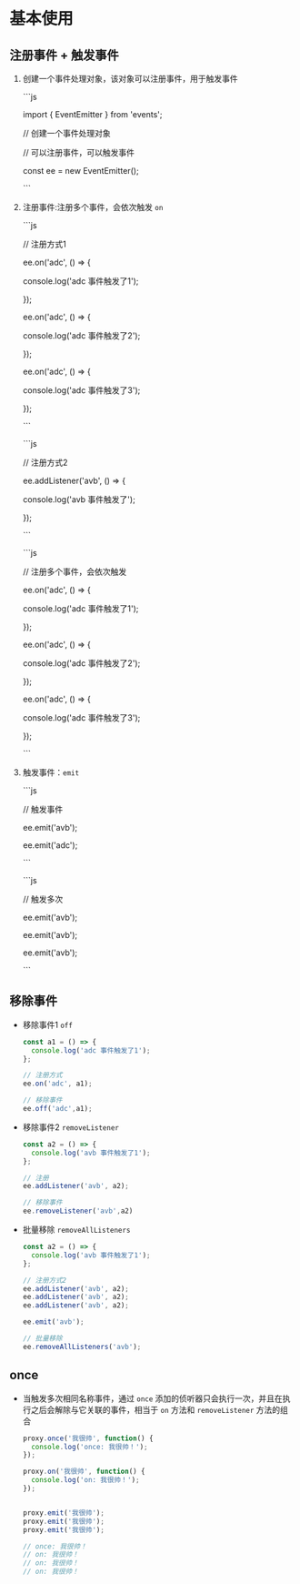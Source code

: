 # 基本使用

## 注册事件  + 触发事件

1. 创建一个事件处理对象，该对象可以注册事件，用于触发事件

    \`\`\`js

    import { EventEmitter } from 'events';

    // 创建一个事件处理对象

    // 可以注册事件，可以触发事件

    const ee = new EventEmitter();

    \`\`\`

2. 注册事件:注册多个事件，会依次触发 `on`

    \`\`\`js

    // 注册方式1

    ee.on('adc', () => {

    console.log('adc 事件触发了1');

    });

    ee.on('adc', () => {

    console.log('adc 事件触发了2');

    });

    ee.on('adc', () => {

    console.log('adc 事件触发了3');

    });

    \`\`\`

    \`\`\`js

    // 注册方式2

    ee.addListener('avb', () => {

    console.log('avb 事件触发了');

    });

    \`\`\`

    \`\`\`js

    // 注册多个事件，会依次触发

    ee.on('adc', () => {

    console.log('adc 事件触发了1');

    });

    ee.on('adc', () => {

    console.log('adc 事件触发了2');

    });

    ee.on('adc', () => {

    console.log('adc 事件触发了3');

    });

    \`\`\`

3. 触发事件：`emit`

    \`\`\`js

    // 触发事件

    ee.emit('avb');

    ee.emit('adc');

    \`\`\`

    \`\`\`js

    // 触发多次

    ee.emit('avb');

    ee.emit('avb');

    ee.emit('avb');

    \`\`\`

## 移除事件

+ 移除事件1 `off`

    ```javascript
    const a1 = () => {
      console.log('adc 事件触发了1');
    };

    // 注册方式
    ee.on('adc', a1);

    // 移除事件
    ee.off('adc',a1);
    ```

+ 移除事件2 `removeListener`

    ```javascript
    const a2 = () => {
      console.log('avb 事件触发了1');
    };

    // 注册
    ee.addListener('avb', a2);

    // 移除事件
    ee.removeListener('avb',a2)
    ```

+ 批量移除 `removeAllListeners`

    ```javascript
    const a2 = () => {
      console.log('avb 事件触发了1');
    };

    // 注册方式2
    ee.addListener('avb', a2);
    ee.addListener('avb', a2);
    ee.addListener('avb', a2);

    ee.emit('avb');

    // 批量移除
    ee.removeAllListeners('avb');
    ```

## once

+ 当触发多次相同名称事件，通过 `once` 添加的侦听器只会执行一次，并且在执行之后会解除与它关联的事件，相当于 `on` 方法和 `removeListener` 方法的组合

    ```javascript
    proxy.once('我很帅', function() {
      console.log('once: 我很帅！');
    });

    proxy.on('我很帅', function() {
      console.log('on: 我很帅！');
    });


    proxy.emit('我很帅');
    proxy.emit('我很帅');
    proxy.emit('我很帅');

    // once: 我很帅！
    // on: 我很帅！
    // on: 我很帅！
    // on: 我很帅！
    ```
